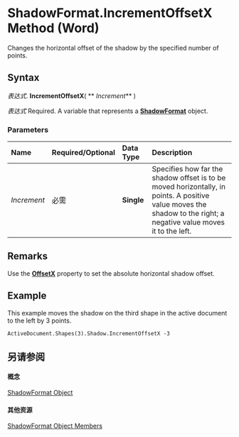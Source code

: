 
# ShadowFormat.IncrementOffsetX Method (Word)

Changes the horizontal offset of the shadow by the specified number of points.


## Syntax

 _表达式_. **IncrementOffsetX**( ** _Increment_** )

 _表达式_ Required. A variable that represents a **[ShadowFormat](2a179f0b-ec18-c3dd-dd73-51b18f42e0e2.md)** object.


### Parameters



|**Name**|**Required/Optional**|**Data Type**|**Description**|
|:-----|:-----|:-----|:-----|
| _Increment_|必需|**Single**|Specifies how far the shadow offset is to be moved horizontally, in points. A positive value moves the shadow to the right; a negative value moves it to the left.|

## Remarks

Use the  **[OffsetX](5556921b-b96b-7e28-8cd4-7be3475f6a6f.md)** property to set the absolute horizontal shadow offset.


## Example

This example moves the shadow on the third shape in the active document to the left by 3 points.


```
ActiveDocument.Shapes(3).Shadow.IncrementOffsetX -3
```


## 另请参阅


#### 概念


[ShadowFormat Object](2a179f0b-ec18-c3dd-dd73-51b18f42e0e2.md)
#### 其他资源


[ShadowFormat Object Members](http://msdn.microsoft.com/library/312bb9cc-17cb-8a06-db8a-f6bc12c04c42%28Office.15%29.aspx)